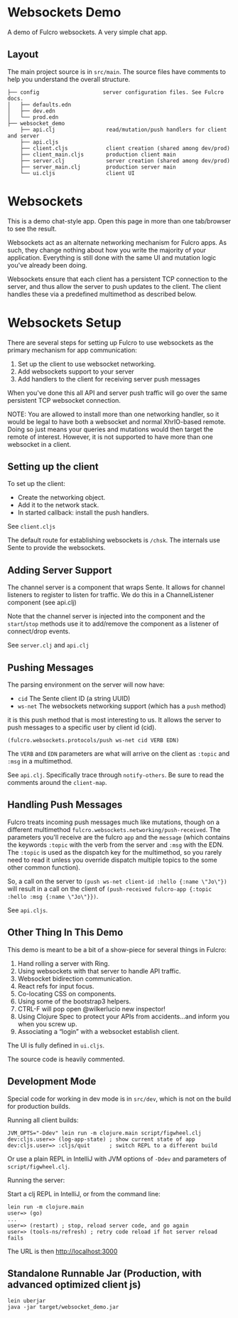 # Websockets Demo

A demo of Fulcro websockets. A very simple chat app.

## Layout

The main project source is in `src/main`. The source files have
comments to help you understand the overall structure.

```
├── config                    server configuration files. See Fulcro docs.
│   ├── defaults.edn
│   ├── dev.edn
│   └── prod.edn
├── websocket_demo
    ├── api.clj                read/mutation/push handlers for client and server
    ├── api.cljs
    ├── client.cljs            client creation (shared among dev/prod)
    ├── client_main.cljs       production client main
    ├── server.clj             server creation (shared among dev/prod)
    ├── server_main.clj        production server main
    └── ui.cljs                client UI
```

# Websockets

This is a demo chat-style app. Open this page in more than one tab/browser to see the result.

Websockets act as an alternate networking mechanism for Fulcro apps. As such, they change nothing about how
you write the majority of your application. Everything is still done with the same UI and mutation logic you've
already been doing.

Websockets ensure that each client has a persistent TCP connection to the server, and thus allow the server to push
updates to the client. The client handles these via a predefined multimethod as described below.

# Websockets Setup

There are several steps for setting up Fulcro to use websockets as the primary mechanism for app communication:

1. Set up the client to use websocket networking.
2. Add websockets support to your server
3. Add handlers to the client for receiving server push messages

When you've done this all API and server push traffic will go over the same persistent TCP websocket connection.

NOTE: You are allowed to install more than one networking handler, so it would be legal to have both a websocket
and normal XhrIO-based remote. Doing so just means your queries and mutations would then target the remote of
interest. However, it is not supported to have more than one websocket in a client.

## Setting up the client

To set up the client:

- Create the networking object.
- Add it to the network stack.
- In started callback: install the push handlers.

See `client.cljs`

The default route for establishing websockets is `/chsk`. The internals use Sente to provide the websockets.

## Adding Server Support

The channel server is a component that wraps Sente. It allows for channel listeners to register to listen for traffic.
We do this in a ChannelListener component (see api.clj)

Note that the channel server is injected into the component and the `start`/`stop` methods use it to add/remove
the component as a listener of connect/drop events.

See `server.clj` and `api.clj`

## Pushing Messages

The parsing environment on the server will now have:

- `cid` The Sente client ID (a string UUID)
- `ws-net` The websockets networking support (which has a `push` method)

it is this push method that is most interesting to us. It allows the server to push messages to a specific user
by client id (cid).

```
(fulcro.websockets.protocols/push ws-net cid VERB EDN)
```

The `VERB` and `EDN` parameters are what will arrive on the client as `:topic` and `:msg` in
a multimethod.

See `api.clj`. Specifically trace through `notify-others`. Be sure to read the comments around the `client-map`.

## Handling Push Messages

Fulcro treats incoming push messages much like mutations, though on a different multimethod
`fulcro.websockets.networking/push-received`. The parameters you'll receive are the fulcro `app` and the
`message` (which contains the keywords `:topic` with the verb from the server and `:msg` with the EDN. The `:topic`
is used as the dispatch key for the multimethod, so you rarely need to read it unless you override dispatch multiple topics to
the some other common function).

So, a call on the server to `(push ws-net client-id :hello {:name \"Jo\"})` will result in a call on the client
of `(push-received fulcro-app {:topic :hello :msg {:name \"Jo\"}})`.

See `api.cljs`.

## Other Thing In This Demo

This demo is meant to be a bit of a show-piece for several things in Fulcro:

1. Hand rolling a server with Ring.
2. Using websockets with that server to handle API traffic.
3. Websocket bidirection communication.
4. React refs for input focus.
5. Co-locating CSS on components.
6. Using some of the bootstrap3 helpers.
7. CTRL-F will pop open @wilkerlucio new inspector!
8. Using Clojure Spec to protect your APIs from accidents…and inform you when you screw up.
9. Associating a “login” with a websocket establish client.

The UI is fully defined in `ui.cljs`.

The source code is heavily commented.

## Development Mode

Special code for working in dev mode is in `src/dev`, which is not on
the build for production builds.

Running all client builds:

```
JVM_OPTS="-Ddev" lein run -m clojure.main script/figwheel.clj
dev:cljs.user=> (log-app-state) ; show current state of app
dev:cljs.user=> :cljs/quit      ; switch REPL to a different build
```

Or use a plain REPL in IntelliJ with JVM options of `-Ddev` and parameters of
`script/figwheel.clj`.

Running the server:

Start a clj REPL in IntelliJ, or from the command line:

```
lein run -m clojure.main
user=> (go)
...
user=> (restart) ; stop, reload server code, and go again
user=> (tools-ns/refresh) ; retry code reload if hot server reload fails
```

The URL is then [http://localhost:3000](http://localhost:3000)

## Standalone Runnable Jar (Production, with advanced optimized client js)

```
lein uberjar
java -jar target/websocket_demo.jar
```
